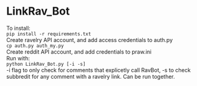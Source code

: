 LinkRav_Bot
===========
To install:  
`pip install -r requirements.txt`  
Create ravelry API account, and add access credentials to auth.py  
`cp auth.py auth_my.py`  
Create reddit API account, and add credentials to praw.ini    
Run with:  
`python LinkRav_Bot.py [-i -s]`  
-i flag to only check for comments that explicetly call RavBot, -s to check subbredit for any comment with a ravelry link. Can be run together.  